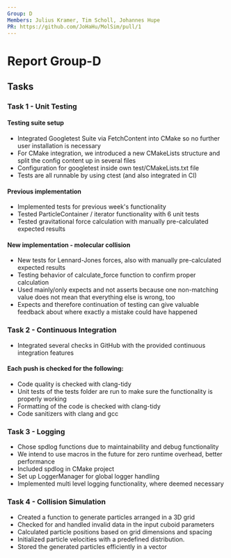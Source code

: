```yaml
---
Group: D
Members: Julius Kramer, Tim Scholl, Johannes Hupe
PR: https://github.com/JoHaHu/MolSim/pull/1
---
```


# Report Group-D

## Tasks

### Task 1 - Unit Testing

#### Testing suite setup
- Integrated Googletest Suite via FetchContent into CMake so no further user installation is necessary
- For CMake integration, we introduced a new CMakeLists structure and split the config content up in several files
- Configuration for googletest inside own test/CMakeLists.txt file
- Tests are all runnable by using ctest (and also integrated in CI)

#### Previous implementation
- Implemented tests for previous week's functionality
- Tested ParticleContainer / iterator functionality with 6 unit tests
- Tested gravitational force calculation with manually pre-calculated expected results

#### New implementation - molecular collision
- New tests for Lennard-Jones forces, also with manually pre-calculated expected results
- Testing behavior of calculate_force function to confirm proper calculation
- Used mainly/only expects and not asserts because one non-matching value does not mean that everything else is wrong, too
- Expects and therefore continuation of testing can give valuable feedback about where exactly a mistake could have happened


### Task 2 - Continuous Integration
- Integrated several checks in GitHub with the provided continuous integration features

#### Each push is checked for the following:
- Code quality is checked with clang-tidy
- Unit tests of the tests folder are run to make sure the functionality is properly working
- Formatting of the code is checked with clang-tidy
- Code sanitizers with clang and gcc


### Task 3 - Logging

- Chose spdlog functions due to maintainability and debug functionality
- We intend to use macros in the future for zero runtime overhead, better performance
- Included spdlog in CMake project 
- Set up LoggerManager for global logger handling
- Implemented multi level logging functionality, where deemed necessary  


### Task 4 - Collision Simulation

- Created a function to generate particles arranged in a 3D grid
- Checked for and handled invalid data in the input cuboid parameters
- Calculated particle positions based on grid dimensions and spacing
- Initialized particle velocities with a predefined distribution.
- Stored the generated particles efficiently in a vector



